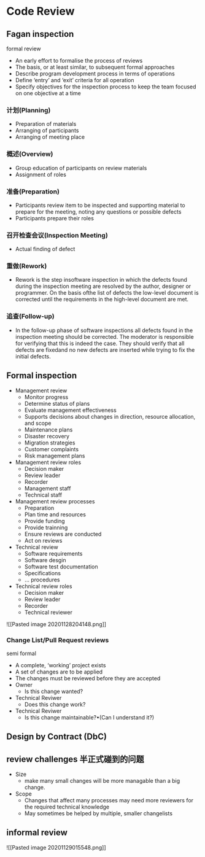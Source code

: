 # Code Review


## Fagan inspection
formal review
- An early effort to formalise the process of reviews
- The basis, or at least similar, to subsequent formal approaches
- Describe program development process in terms of operations
- Define ‘entry’ and ‘exit’ criteria for all operation
- Specify objectives for the inspection process to keep the team focused on one objective at a time
### 计划(Planning)
- Preparation of materials
- Arranging of participants
- Arranging of meeting place

### 概述(Overview)
- Group education of participants on review materials
- Assignment of roles
### 准备(Preparation)
- Participants review item to be inspected and supporting material to prepare for the meeting, noting any questions or possible defects
- Participants prepare their roles
### 召开检查会议(Inspection Meeting)
- Actual finding of defect
### 重做(Rework)
- Rework is the step insoftware inspection in which the defects found during the inspection meeting are resolved by the author, designer or programmer. On the basis ofthe list of defects the low-level document is corrected until the requirements in the high-level document are met.

### 追查(Follow-up)
- In the follow-up phase of software inspections all defects found in the inspection meeting should be corrected. The moderator is responsible for verifying that this is indeed the case. They should verify that all defects are fixedand no new defects are inserted while trying to fix the initial defects.

## Formal inspection
- Management review
	- Monitor progress
	- Determine status of plans
	- Evaluate management effectiveness
	- Supports decisions about changes in direction, resource allocation, and scope
	- Maintenance plans
	- Disaster recovery
	- Migration strategies
	- Customer complaints
	- Risk management plans
- Management review roles
	- Decision maker
	- Review leader
	- Recorder
	- Management staff
	- Technical staff
- Management review processes
	-  Preparation
	-  Plan time and resources
	-  Provide funding
	-  Provide trainning 
	-  Ensure reviews are conducted
	-  Act on reviews
- Technical review
	- Software requirements
	- Software desgin
	- Software test documentation
	- Specifications
	- ... procedures
- Technical review roles
	- Decision maker
	- Review leader
	- Recorder
	- Technical reviewer

![[Pasted image 20201128204148.png]]


### Change List/Pull Request reviews
semi formal
- A complete, ‘working’ project exists
- A set of changes are to be applied
- The changes must be reviewed before they are accepted
- Owner
	- Is this change wanted?
- Technical Reviwer 
	- Does this change work?
- Technical Reviwer
	- Is this change maintainable?•(Can I understand it?)


## Design by Contract (DbC)


## review challenges 半正式碰到的问题
- Size
	- make many small changes will be more managable than a big change.
- Scope
	- Changes that affect many processes may need more reviewers for the required technical knowledge
	- May sometimes be helped by multiple, smaller changelists



## informal review
![[Pasted image 20201129015548.png]]
